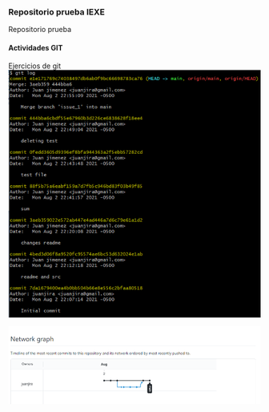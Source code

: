 ### Repositorio prueba IEXE 

Repositorio prueba 

#### Actividades GIT 

Ejercicios de git
![](img/command_log.png)

![](img/Network.png)